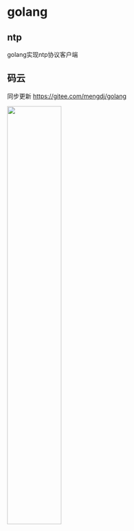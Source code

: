 # golang
ntp
-
golang实现ntp协议客户端

码云
-
同步更新 https://gitee.com/mengdj/golang

<img src="https://github.com/mengdj/python/raw/master/paypal.png" width="50%"/>

